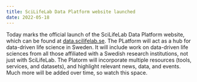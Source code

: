 ```yaml
---
title: SciLifeLab Data Platform website launched
date: 2022-05-18
---
```


Today marks the official launch of the SciLifeLab Data Platform website, which can be found at [data.scilifelab.se](https://data.scilifelab.se). The PLatform will act as a hub for data-driven life science in Sweden. It will include work on data-driven life sciences from all those affiliated with a Swedish research institutions, not just with SciLifeLab. The Platorm will incorporate multiple resources (tools, services, and datasets), and highlight relevant news, data, and events. Much more will be added over time, so watch this space.